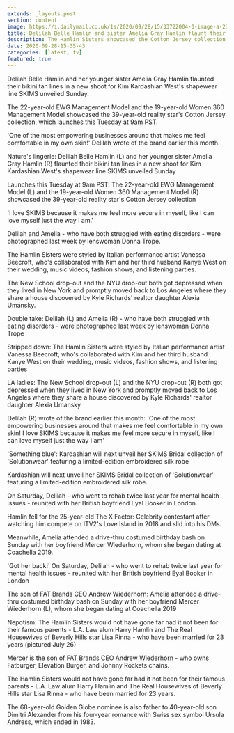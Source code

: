 ```yaml
---
extends: _layouts.post
section: content
image: https://i.dailymail.co.uk/1s/2020/09/28/15/33722004-0-image-a-23_1601303297067.jpg 
title: Delilah Belle Hamlin and sister Amelia Gray Hamlin flaunt their tan lines in new SKIMS shoot 
description: The Hamlin Sisters showcased the Cotton Jersey collection, which launches this Tuesday at 9am PST 
date: 2020-09-28-15-35-43 
categories: [latest, tv] 
featured: true 
--- 
```

Delilah Belle Hamlin and her younger sister Amelia Gray Hamlin flaunted their bikini tan lines in a new shoot for Kim Kardashian West's shapewear line SKIMS unveiled Sunday.

The 22-year-old EWG Management Model and the 19-year-old Women 360 Management Model showcased the 39-year-old reality star's Cotton Jersey collection, which launches this Tuesday at 9am PST.

'One of the most empowering businesses around that makes me feel comfortable in my own skin!' Delilah wrote of the brand earlier this month.  

Nature's lingerie: Delilah Belle Hamlin (L) and her younger sister Amelia Gray Hamlin (R) flaunted their bikini tan lines in a new shoot for Kim Kardashian West's shapewear line SKIMS unveiled Sunday

Launches this Tuesday at 9am PST! The 22-year-old EWG Management Model (L) and the 19-year-old Women 360 Management Model (R) showcased the 39-year-old reality star's Cotton Jersey collection

'I love SKIMS because it makes me feel more secure in myself, like I can love myself just the way I am.'

Delilah and Amelia - who have both struggled with eating disorders - were photographed last week by lenswoman Donna Trope.

The Hamlin Sisters were styled by Italian performance artist Vanessa Beecroft, who's collaborated with Kim and her third husband Kanye West on their wedding, music videos, fashion shows, and listening parties.

The New School drop-out and the NYU drop-out both got depressed when they lived in New York and promptly moved back to Los Angeles where they share a house discovered by Kyle Richards' realtor daughter Alexia Umansky.  

Double take: Delilah (L) and Amelia (R) - who have both struggled with eating disorders - were photographed last week by lenswoman Donna Trope

Stripped down: The Hamlin Sisters were styled by Italian performance artist Vanessa Beecroft, who's collaborated with Kim and her third husband Kanye West on their wedding, music videos, fashion shows, and listening parties 

LA ladies: The New School drop-out (L) and the NYU drop-out (R) both got depressed when they lived in New York and promptly moved back to Los Angeles where they share a house discovered by Kyle Richards' realtor daughter Alexia Umansky

Delilah (R) wrote of the brand earlier this month: 'One of the most empowering businesses around that makes me feel comfortable in my own skin! I love SKIMS because it makes me feel more secure in myself, like I can love myself just the way I am'

'Something blue': Kardashian will next unveil her SKIMS Bridal collection of 'Solutionwear' featuring a limited-edition embroidered silk robe

Kardashian will next unveil her SKIMS Bridal collection of 'Solutionwear' featuring a limited-edition embroidered silk robe.

On Saturday, Delilah - who went to rehab twice last year for mental health issues - reunited with her British boyfriend Eyal Booker in London.

Hamlin fell for the 25-year-old The X Factor: Celebrity contestant after watching him compete on ITV2's Love Island in 2018 and slid into his DMs.

Meanwhile, Amelia attended a drive-thru costumed birthday bash on Sunday with her boyfriend Mercer Wiederhorn, whom she began dating at Coachella 2019.    

'Got her back!' On Saturday, Delilah - who went to rehab twice last year for mental health issues - reunited with her British boyfriend Eyal Booker in London

The son of FAT Brands CEO Andrew Wiederhorn: Amelia attended a drive-thru costumed birthday bash on Sunday with her boyfriend Mercer Wiederhorn (L), whom she began dating at Coachella 2019 

Nepotism: The Hamlin Sisters would not have gone far had it not been for their famous parents - L.A. Law alum Harry Hamlin and The Real Housewives of Beverly Hills star Lisa Rinna - who have been married for 23 years (pictured July 26)

Mercer is the son of FAT Brands CEO Andrew Wiederhorn - who owns Fatburger, Elevation Burger, and Johnny Rockets chains.

The Hamlin Sisters would not have gone far had it not been for their famous parents - L.A. Law alum Harry Hamlin and The Real Housewives of Beverly Hills star Lisa Rinna - who have been married for 23 years.

The 68-year-old Golden Globe nominee is also father to 40-year-old son Dimitri Alexander from his four-year romance with Swiss sex symbol Ursula Andress, which ended in 1983.

